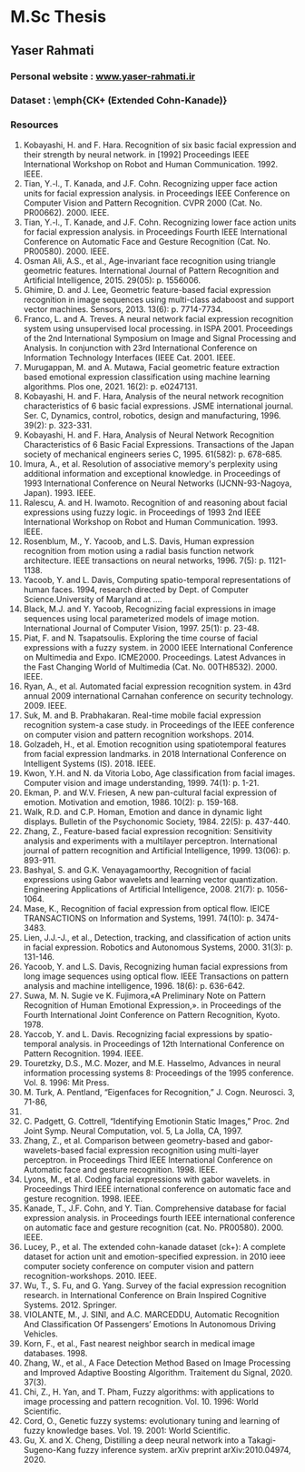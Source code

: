 # M.Sc Thesis

## Yaser Rahmati
### Personal website : www.yaser-rahmati.ir

### Dataset : \emph{CK+ (Extended Cohn-Kanade)}

### Resources


1.	Kobayashi, H. and F. Hara. Recognition of six basic facial expression and their strength by neural network. in [1992] Proceedings IEEE International Workshop on Robot and Human Communication. 1992. IEEE.
2.	Tian, Y.-l., T. Kanada, and J.F. Cohn. Recognizing upper face action units for facial expression analysis. in Proceedings IEEE Conference on Computer Vision and Pattern Recognition. CVPR 2000 (Cat. No. PR00662). 2000. IEEE.
3.	Tian, Y.-l., T. Kanade, and J.F. Cohn. Recognizing lower face action units for facial expression analysis. in Proceedings Fourth IEEE International Conference on Automatic Face and Gesture Recognition (Cat. No. PR00580). 2000. IEEE.
4.	Osman Ali, A.S., et al., Age-invariant face recognition using triangle geometric features. International Journal of Pattern Recognition and Artificial Intelligence, 2015. 29(05): p. 1556006.
5.	Ghimire, D. and J. Lee, Geometric feature-based facial expression recognition in image sequences using multi-class adaboost and support vector machines. Sensors, 2013. 13(6): p. 7714-7734.
6.	Franco, L. and A. Treves. A neural network facial expression recognition system using unsupervised local processing. in ISPA 2001. Proceedings of the 2nd International Symposium on Image and Signal Processing and Analysis. In conjunction with 23rd International Conference on Information Technology Interfaces (IEEE Cat. 2001. IEEE.
7.	Murugappan, M. and A. Mutawa, Facial geometric feature extraction based emotional expression classification using machine learning algorithms. Plos one, 2021. 16(2): p. e0247131.
8.	Kobayashi, H. and F. Hara, Analysis of the neural network recognition characteristics of 6 basic facial expressions. JSME international journal. Ser. C, Dynamics, control, robotics, design and manufacturing, 1996. 39(2): p. 323-331.
9.	Kobayashi, H. and F. Hara, Analysis of Neural Network Recognition Characteristics of 6 Basic Facial Expressions. Transactions of the Japan society of mechanical engineers series C, 1995. 61(582): p. 678-685.
10.	Imura, A., et al. Resolution of associative memory's perplexity using additional information and exceptional knowledge. in Proceedings of 1993 International Conference on Neural Networks (IJCNN-93-Nagoya, Japan). 1993. IEEE.
11.	Ralescu, A. and H. Iwamoto. Recognition of and reasoning about facial expressions using fuzzy logic. in Proceedings of 1993 2nd IEEE International Workshop on Robot and Human Communication. 1993. IEEE.
12.	Rosenblum, M., Y. Yacoob, and L.S. Davis, Human expression recognition from motion using a radial basis function network architecture. IEEE transactions on neural networks, 1996. 7(5): p. 1121-1138.
13.	Yacoob, Y. and L. Davis, Computing spatio-temporal representations of human faces. 1994, research directed by Dept. of Computer Science.University of Maryland at ….
14.	Black, M.J. and Y. Yacoob, Recognizing facial expressions in image sequences using local parameterized models of image motion. International Journal of Computer Vision, 1997. 25(1): p. 23-48.
15.	Piat, F. and N. Tsapatsoulis. Exploring the time course of facial expressions with a fuzzy system. in 2000 IEEE International Conference on Multimedia and Expo. ICME2000. Proceedings. Latest Advances in the Fast Changing World of Multimedia (Cat. No. 00TH8532). 2000. IEEE.
16.	Ryan, A., et al. Automated facial expression recognition system. in 43rd annual 2009 international Carnahan conference on security technology. 2009. IEEE.
17.	Suk, M. and B. Prabhakaran. Real-time mobile facial expression recognition system-a case study. in Proceedings of the IEEE conference on computer vision and pattern recognition workshops. 2014.
18.	Golzadeh, H., et al. Emotion recognition using spatiotemporal features from facial expression landmarks. in 2018 International Conference on Intelligent Systems (IS). 2018. IEEE.
19.	Kwon, Y.H. and N. da Vitoria Lobo, Age classification from facial images. Computer vision and image understanding, 1999. 74(1): p. 1-21.
20.	Ekman, P. and W.V. Friesen, A new pan-cultural facial expression of emotion. Motivation and emotion, 1986. 10(2): p. 159-168.
21.	Walk, R.D. and C.P. Homan, Emotion and dance in dynamic light displays. Bulletin of the Psychonomic Society, 1984. 22(5): p. 437-440.
22.	Zhang, Z., Feature-based facial expression recognition: Sensitivity analysis and experiments with a multilayer perceptron. International journal of pattern recognition and Artificial Intelligence, 1999. 13(06): p. 893-911.
23.	Bashyal, S. and G.K. Venayagamoorthy, Recognition of facial expressions using Gabor wavelets and learning vector quantization. Engineering Applications of Artificial Intelligence, 2008. 21(7): p. 1056-1064.
24.	Mase, K., Recognition of facial expression from optical flow. IEICE TRANSACTIONS on Information and Systems, 1991. 74(10): p. 3474-3483.
25.	Lien, J.J.-J., et al., Detection, tracking, and classification of action units in facial expression. Robotics and Autonomous Systems, 2000. 31(3): p. 131-146.
26.	Yacoob, Y. and L.S. Davis, Recognizing human facial expressions from long image sequences using optical flow. IEEE Transactions on pattern analysis and machine intelligence, 1996. 18(6): p. 636-642.
27.	Suwa, M. N. Sugie ve K. Fujimora,«A Preliminary Note on Pattern Recognition of Human Emotional Expression,». in Proceedings of the Fourth International Joint Conference on Pattern Recognition, Kyoto. 1978.
28.	Yaccob, Y. and L. Davis. Recognizing facial expressions by spatio-temporal analysis. in Proceedings of 12th International Conference on Pattern Recognition. 1994. IEEE.
29.	Touretzky, D.S., M.C. Mozer, and M.E. Hasselmo, Advances in neural information processing systems 8: Proceedings of the 1995 conference. Vol. 8. 1996: Mit Press.
30.	M. Turk, A. Pentland, “Eigenfaces for Recognition,” J. Cogn. Neurosci. 3, 71-86,
1991.
31.	C. Padgett, G. Cottrell, “Identifying Emotionin Static Images,” Proc. 2nd Joint Symp.
Neural Computation, vol. 5, La Jolla, CA, 1997.
32.	Zhang, Z., et al. Comparison between geometry-based and gabor-wavelets-based facial expression recognition using multi-layer perceptron. in Proceedings Third IEEE International Conference on Automatic face and gesture recognition. 1998. IEEE.
33.	Lyons, M., et al. Coding facial expressions with gabor wavelets. in Proceedings Third IEEE international conference on automatic face and gesture recognition. 1998. IEEE.
34.	Kanade, T., J.F. Cohn, and Y. Tian. Comprehensive database for facial expression analysis. in Proceedings fourth IEEE international conference on automatic face and gesture recognition (cat. No. PR00580). 2000. IEEE.
35.	Lucey, P., et al. The extended cohn-kanade dataset (ck+): A complete dataset for action unit and emotion-specified expression. in 2010 ieee computer society conference on computer vision and pattern recognition-workshops. 2010. IEEE.
36.	Wu, T., S. Fu, and G. Yang. Survey of the facial expression recognition research. in International Conference on Brain Inspired Cognitive Systems. 2012. Springer.
37.	VIOLANTE, M., J. SINI, and A.C. MARCEDDU, Automatic Recognition And Classification Of Passengers’ Emotions In Autonomous Driving Vehicles.
38.	Korn, F., et al., Fast nearest neighbor search in medical image databases. 1998.
39.	Zhang, W., et al., A Face Detection Method Based on Image Processing and Improved Adaptive Boosting Algorithm. Traitement du Signal, 2020. 37(3).
40.	Chi, Z., H. Yan, and T. Pham, Fuzzy algorithms: with applications to image processing and pattern recognition. Vol. 10. 1996: World Scientific.
41.	Cord, O., Genetic fuzzy systems: evolutionary tuning and learning of fuzzy knowledge bases. Vol. 19. 2001: World Scientific.
42.	Gu, X. and X. Cheng, Distilling a deep neural network into a Takagi-Sugeno-Kang fuzzy inference system. arXiv preprint arXiv:2010.04974, 2020.

